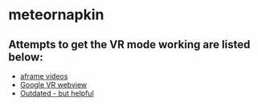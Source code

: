 # meteornapkin

## Attempts to get the VR mode working are listed below:

- [aframe videos](https://github.com/aframevr/aframe/blob/master/examples/test/video/index.html)
- [Google VR webview](https://developers.google.com/vr/develop/web/vrview-web)
- [Outdated - but helpful](https://github.com/immersive-web/cardboard-vr-display/blob/main/examples/iframe.html)
